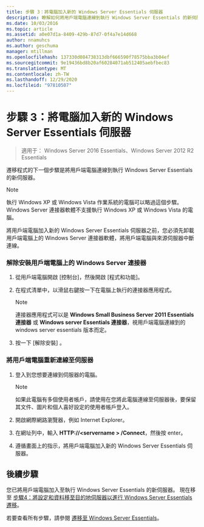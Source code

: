 ```yaml
---
title: 步驟 3：將電腦加入新的 Windows Server Essentials 伺服器
description: 瞭解如何將用戶端電腦連線到執行 Windows Server Essentials 的新伺服器。
ms.date: 10/03/2016
ms.topic: article
ms.assetid: a0e07d1a-8409-429b-87d7-0f4a7e14d668
author: nnamuhcs
ms.author: geschuma
manager: mtillman
ms.openlocfilehash: 137330d084738313dbf666590f78575bba3b04ef
ms.sourcegitcommit: 9e19436bd8b20af60284071ab512405aebfbec83
ms.translationtype: MT
ms.contentlocale: zh-TW
ms.lasthandoff: 12/29/2020
ms.locfileid: "97810507"
---
```

# <a name="step-3-join-computers-to-the-new-windows-server-essentials-server"></a>步驟 3：將電腦加入新的 Windows Server Essentials 伺服器

>適用于： Windows Server 2016 Essentials、Windows Server 2012 R2 Essentials

遷移程式的下一個步驟是將用戶端電腦連線到執行 Windows Server Essentials 的新伺服器。

> [!NOTE]
>  執行 Windows XP 或 Windows Vista 作業系統的電腦可以略過這個步驟。 Windows Server 連接器軟體不支援執行 Windows XP 或 Windows Vista 的電腦。

 將用戶端電腦加入新的 Windows Server Essentials 伺服器之前，您必須先卸載用戶端電腦上的 Windows Server 連接器軟體，將用戶端電腦與來源伺服器中斷連線。

### <a name="to-uninstall-windows-server-connector-on-a-client-computer"></a>解除安裝用戶端電腦上的 Windows Server 連接器

1.  從用戶端電腦開啟 [控制台]，然後開啟 [程式和功能]。

2.  在程式清單中，以滑鼠右鍵按一下在電腦上執行的連接器應用程式。

    > [!NOTE]
    >  連接器應用程式可以是 **Windows Small Business Server 2011 Essentials 連接器** 或 **Windows server Essentials 連接器**，視用戶端電腦連線到的 windows server essentials 版本而定。

3.  按一下 [解除安裝]  。

### <a name="to-reconnect-a-client-computer-to-the-server"></a>將用戶端電腦重新連線至伺服器

1.  登入到您想要連線到伺服器的電腦。

    > [!NOTE]
    >  如果此電腦有多個使用者帳戶，請使用在您將此電腦連線至伺服器後，要保留其文件、圖片和個人喜好設定的使用者帳戶登入。

2.  開啟網際網路瀏覽器，例如 Internet Explorer。

3.  在網址列中，輸入 **HTTP://<servername \> /Connect**，然後按 enter。

4.  遵循畫面上的指示，將用戶端電腦加入新的 Windows Server Essentials 伺服器。

## <a name="next-steps"></a>後續步驟
 您已將用戶端電腦加入至執行 Windows Server Essentials 的新伺服器。 現在移至 [步驟4：將設定和資料移至目的地伺服器以進行 Windows Server Essentials 遷移](Step-4--Move-settings-and-data-to-the-Destination-Server-for-Windows-Server-Essentials-migration.md)。


若要查看所有步驟，請參閱 [遷移至 Windows Server Essentials](Migrate-from-Previous-Versions-to-Windows-Server-Essentials-or-Windows-Server-Essentials-Experience.md)。

